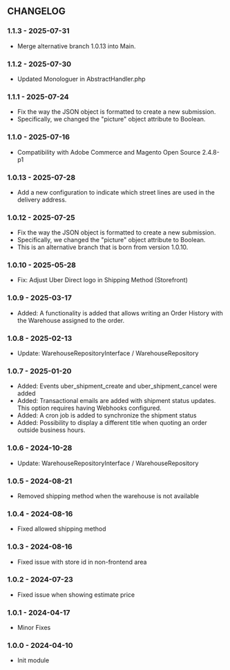 CHANGELOG
---------

### 1.1.3 - 2025-07-31
- Merge alternative branch 1.0.13 into Main.

### 1.1.2 - 2025-07-30
* Updated Monologuer in AbstractHandler.php

### 1.1.1 - 2025-07-24
* Fix the way the JSON object is formatted to create a new submission. 
* Specifically, we changed the "picture" object attribute to Boolean.

### 1.1.0 - 2025-07-16
* Compatibility with Adobe Commerce and Magento Open Source 2.4.8-p1

### 1.0.13 - 2025-07-28
- Add a new configuration to indicate which street lines are used in the delivery address.

### 1.0.12 - 2025-07-25
- Fix the way the JSON object is formatted to create a new submission.
- Specifically, we changed the "picture" object attribute to Boolean.
- This is an alternative branch that is born from version 1.0.10.

### 1.0.10 - 2025-05-28
- Fix: Adjust Uber Direct logo in Shipping Method (Storefront)

### 1.0.9 - 2025-03-17
- Added: A functionality is added that allows writing an Order History with the Warehouse assigned to the order.

### 1.0.8 - 2025-02-13
- Update: WarehouseRepositoryInterface / WarehouseRepository

### 1.0.7 - 2025-01-20
- Added: Events uber_shipment_create and uber_shipment_cancel were added
- Added: Transactional emails are added with shipment status updates. This option requires having Webhooks configured.
- Added: A cron job is added to synchronize the shipment status
- Added: Possibility to display a different title when quoting an order outside business hours.

### 1.0.6 - 2024-10-28
- Update: WarehouseRepositoryInterface / WarehouseRepository

### 1.0.5 - 2024-08-21
- Removed shipping method when the warehouse is not available

### 1.0.4 - 2024-08-16
- Fixed allowed shipping method

### 1.0.3 - 2024-08-16
- Fixed issue with store id in non-frontend area

### 1.0.2 - 2024-07-23
- Fixed issue when showing estimate price

### 1.0.1 - 2024-04-17
- Minor Fixes

### 1.0.0 - 2024-04-10
- Init module
